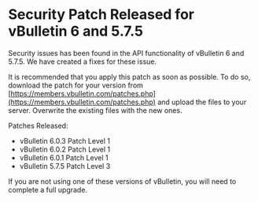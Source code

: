 # Security Patch Released for vBulletin 6 and 5.7.5

Security issues has been found in the API functionality of vBulletin 6 and 5.7.5.  We have created a fixes for these issue.

It is recommended that you apply this patch as soon as possible. To do so, download the patch for your version from [https://members.vbulletin.com/patches.php](https://members.vbulletin.com/patches.php) and upload the files to your server. Overwrite the existing files with the new ones.

Patches Released:

- vBulletin 6.0.3 Patch Level 1
- vBulletin 6.0.2 Patch Level 1
- vBulletin 6.0.1 Patch Level 1
- vBulletin 5.7.5 Patch Level 3

If you are not using one of these versions of vBulletin, you will need to complete a full upgrade.
